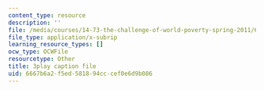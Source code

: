 ```yaml
---
content_type: resource
description: ''
file: /media/courses/14-73-the-challenge-of-world-poverty-spring-2011/6667b6a2f5ed581894cccef0e6d9b086_7y67IP6XTPc.vtt
file_type: application/x-subrip
learning_resource_types: []
ocw_type: OCWFile
resourcetype: Other
title: 3play caption file
uid: 6667b6a2-f5ed-5818-94cc-cef0e6d9b086
---
```


